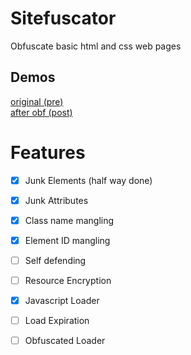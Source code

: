 # Sitefuscator
Obfuscate basic html and css web pages

## Demos
[original (pre)](https://pre.sf.jooo.tech)
<br>
[after obf (post)](https://post.sf.jooo.tech)

# Features
- [x] Junk Elements (half way done)
- [x] Junk Attributes
      
- [x] Class name mangling
- [x] Element ID mangling
      
- [ ] Self defending
- [ ] Resource Encryption
      
- [x] Javascript Loader
- [ ] Load Expiration
- [ ] Obfuscated Loader
